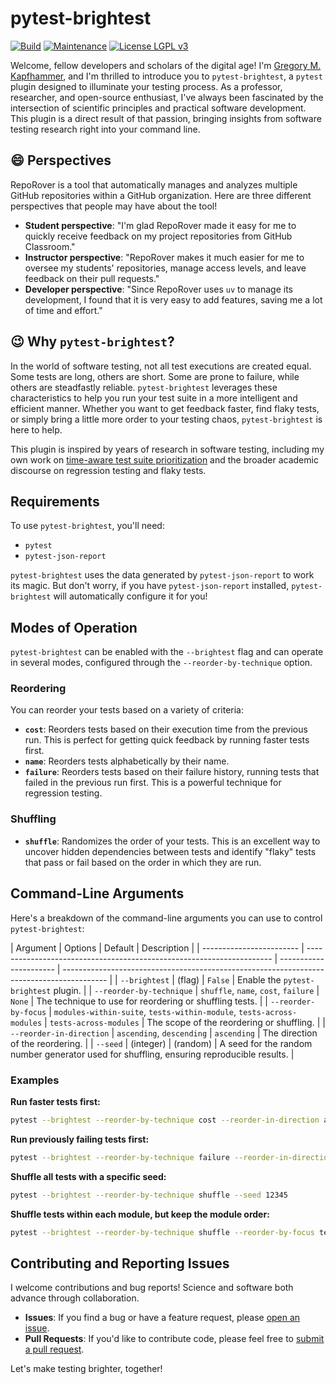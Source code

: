 # pytest-brightest

[![Build](https://github.com/AstuteSource/pytest-brightest/actions/workflows/build.yml/badge.svg)](https://github.com/AstuteSource/pytest-brightest/actions/workflows/build.yml)
[![Maintenance](https://img.shields.io/badge/maintained%3F-Yes-blue.svg)](https://github.com/gkapfham/chasten/graphs/commit-activity)
[![License LGPL v3](https://img.shields.io/badge/license-LGPL%20v3-blue.svg)](https://www.gnu.org/licenses/lgpl-3.0)

Welcome, fellow developers and scholars of the digital age! I'm [Gregory M.
Kapfhammer](https://www.gregorykapfhammer.com/), and I'm thrilled to introduce
you to `pytest-brightest`, a `pytest` plugin designed to illuminate your testing
process. As a professor, researcher, and open-source enthusiast, I've always
been fascinated by the intersection of scientific principles and practical
software development. This plugin is a direct result of that passion, bringing
insights from software testing research right into your command line.

## :smile: Perspectives

RepoRover is a tool that automatically manages and analyzes multiple GitHub
repositories within a GitHub organization. Here are three different perspectives
that people may have about the tool!

- **Student perspective**: "I'm glad RepoRover made it easy for me to quickly
receive feedback on my project repositories from GitHub Classroom."
- **Instructor perspective**: "RepoRover makes it much easier for me to oversee
my students' repositories, manage access levels, and leave feedback on their
pull requests."
- **Developer perspective**: "Since RepoRover uses `uv` to manage its
development, I found that it is very easy to add features, saving me a lot of
time and effort."

## :wink: Why `pytest-brightest`?

In the world of software testing, not all test executions are created equal.
Some tests are long, others are short. Some are prone to failure, while others
are steadfastly reliable. `pytest-brightest` leverages these characteristics to
help you run your test suite in a more intelligent and efficient manner. Whether
you want to get feedback faster, find flaky tests, or simply bring a little more
order to your testing chaos, `pytest-brightest` is here to help.

This plugin is inspired by years of research in software testing, including my
own work on [time-aware test suite
prioritization](https://scholar.google.com/scholar?q=time-aware+test+suite+prioritization+kapfhammer)
and the broader academic discourse on regression testing and flaky tests.

## Requirements

To use `pytest-brightest`, you'll need:

- `pytest`
- `pytest-json-report`

`pytest-brightest` uses the data generated by `pytest-json-report` to work its
magic. But don't worry, if you have `pytest-json-report` installed,
`pytest-brightest` will automatically configure it for you!

## Modes of Operation

`pytest-brightest` can be enabled with the `--brightest` flag and can operate in
several modes, configured through the `--reorder-by-technique` option.

### Reordering

You can reorder your tests based on a variety of criteria:

- **`cost`**: Reorders tests based on their execution time from the previous
run. This is perfect for getting quick feedback by running faster tests first.
- **`name`**: Reorders tests alphabetically by their name.
- **`failure`**: Reorders tests based on their failure history, running tests
that failed in the previous run first. This is a powerful technique for
regression testing.

### Shuffling

- **`shuffle`**: Randomizes the order of your tests. This is an excellent way
to uncover hidden dependencies between tests and identify "flaky" tests that
pass or fail based on the order in which they are run.

## Command-Line Arguments

Here's a breakdown of the command-line arguments you can use to control `pytest-brightest`:

| Argument | Options | Default | Description |
| ------------------------ | --------------------------------------------------------------------- |
---------------------- | ----------------------------------------------------------------------------------------- |
| `--brightest` | (flag) | `False` | Enable the `pytest-brightest` plugin. |
| `--reorder-by-technique` | `shuffle`, `name`, `cost`, `failure` | `None` | The technique to use for reordering or
shuffling tests. |
| `--reorder-by-focus` | `modules-within-suite`, `tests-within-module`, `tests-across-modules` | `tests-across-modules`
| The scope of the reordering or shuffling. |
| `--reorder-in-direction` | `ascending`, `descending` | `ascending` | The direction of the reordering. |
| `--seed` | (integer) | (random) | A seed for the random number generator used for shuffling, ensuring reproducible
results. |

### Examples

**Run faster tests first:**

```bash
pytest --brightest --reorder-by-technique cost --reorder-in-direction ascending
```

**Run previously failing tests first:**

```bash
pytest --brightest --reorder-by-technique failure --reorder-in-direction descending
```

**Shuffle all tests with a specific seed:**

```bash
pytest --brightest --reorder-by-technique shuffle --seed 12345
```

**Shuffle tests within each module, but keep the module order:**

```bash
pytest --brightest --reorder-by-technique shuffle --reorder-by-focus tests-within-module
```

## Contributing and Reporting Issues

I welcome contributions and bug reports! Science and software both advance through collaboration.

- **Issues**: If you find a bug or have a feature request, please [open an
issue](https://github.com/gkapfham/pytest-brightest/issues).
- **Pull Requests**: If you'd like to contribute code, please feel free to [submit a pull
request](https://github.com/gkapfham/pytest-brightest/pulls).

Let's make testing brighter, together!
